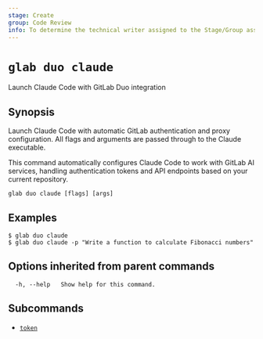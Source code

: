 ```yaml
---
stage: Create
group: Code Review
info: To determine the technical writer assigned to the Stage/Group associated with this page, see https://about.gitlab.com/handbook/product/ux/technical-writing/#assignments
---
```


<!--
This documentation is auto generated by a script.
Please do not edit this file directly. Run `make gen-docs` instead.
-->

# `glab duo claude`

Launch Claude Code with GitLab Duo integration

## Synopsis

Launch Claude Code with automatic GitLab authentication and proxy configuration.
All flags and arguments are passed through to the Claude executable.

This command automatically configures Claude Code to work with GitLab AI services,
handling authentication tokens and API endpoints based on your current repository.

```plaintext
glab duo claude [flags] [args]
```

## Examples

```console
$ glab duo claude
$ glab duo claude -p "Write a function to calculate Fibonacci numbers"

```

## Options inherited from parent commands

```plaintext
  -h, --help   Show help for this command.
```

## Subcommands

- [`token`](token.md)
